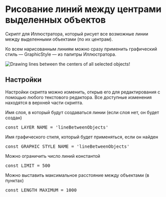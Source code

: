 # Рисование линий между центрами выделенных объектов

Скрипт для Иллюстратора, который рисует все возможные линии между выделенными объектами (по их центрам).

Ко всем нарисованным линиям можно сразу применить графический стиль — GraphicStyle — из палитры Иллюстратора.

![Drawing lines between the centers of all selected objects!](./LinesBetweenObjects/LinesBetweenObjects.png "Drawing lines between the centers of all selected objects")

## Настройки

Настройки скрипта можно изменить, открыв его для редактирования с помощью любого текстового редактора. 
Все доступные изменения находятся в верхней части скрипта.

Имя слоя, в который будут создаваться линии (если слоя нет, он будет создан)
<pre>const LAYER_NAME = 'lineBetweenObjects'</pre>


Имя графического стиля, который будет применяться, если он найден
<pre>const GRAPHIC_STYLE_NAME = 'lineBetweenObjects'</pre>

Можно ограничить число линий константой
<pre>const LIMIT = 500</pre>

Можно выставить максимальное расстояние между объектами (в пунктах)
<pre>const LENGTH_MAXIMUM = 1000</pre>

